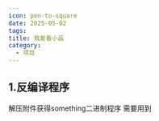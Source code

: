 ```yaml
---
icon: pen-to-square
date: 2025-05-02
tags: 
title: 我爱看小品
category:
  - 项目
---
```

## 1.反编译程序
解压附件获得something二进制程序
需要用到